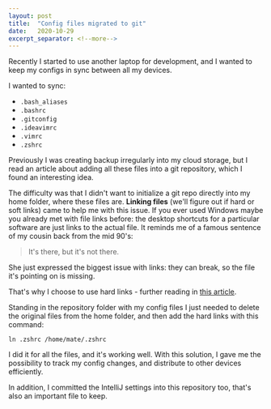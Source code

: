 ```yaml
---
layout: post
title:  "Config files migrated to git"
date:   2020-10-29
excerpt_separator: <!--more-->
---
```

Recently I started to use another laptop for development, and I wanted to keep my configs in sync between all my devices.

I wanted to sync:
- `.bash_aliases`
- `.bashrc`
- `.gitconfig`
- `.ideavimrc`
- `.vimrc`
- `.zshrc`

Previously I was creating backup irregularly into my cloud storage, but I read an article about adding all these files into a git repository, which I found an interesting idea.<!--more-->

The difficulty was that I didn't want to initialize a git repo directly into my home folder, where these files are. **Linking files** (we'll figure out if hard or soft links) came to help me with this issue. If you ever used Windows maybe you already met with file links before: the desktop shortcuts for a particular software are just links to the actual file. It reminds me of a famous sentence of my cousin back from the mid 90's:
> It's there, but it's not there.

She just expressed the biggest issue with links: they can break, so the file it's pointing on is missing.

That's why I choose to use hard links - further reading in [this article](https://www.redhat.com/sysadmin/linking-linux-explained).

Standing in the repository folder with my config files I just needed to delete the original files from the home folder, and then add the hard links with this command:

```
ln .zshrc /home/mate/.zshrc
```

I did it for all the files, and it's working well. With this solution, I gave me the possibility to track my config changes, and distribute to other devices efficiently.

In addition, I committed the IntelliJ settings into this repository too, that's also an important file to keep.
